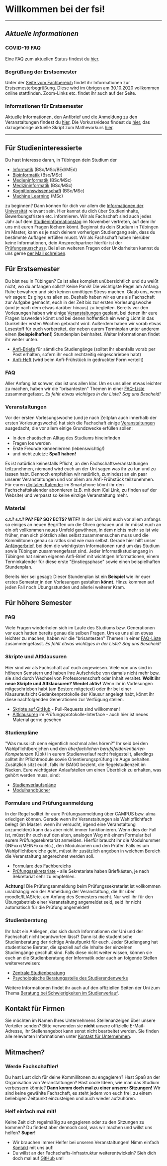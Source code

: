 # Willkommen bei der fsi!

---
## *Aktuelle Informationen*
### COVID-19 FAQ
Eine FAQ zum aktuellen Status findest du [hier](/covid19/faq).

### Begrüßung der Erstsemester
Unter der [Seite vom Fachbereich](https://uni-tuebingen.de/fakultaeten/mathematisch-naturwissenschaftliche-fakultaet/fachbereiche/informatik/studium/studienbeginn/) findet ihr Informationen zur Erstsemesterbegrüßung.
Diese wird im übrigen am 30.10.2020 vollkommen online stattfinden. Zoom-Links etc. findet ihr auch auf der Seite.

### Informationen für Erstsemester
Aktuelle Informationen, den Anfibrief und die Anmeldung zu den Veranstaltungen findest du [hier](/anfiveranstaltungen).
Die Vorkursvideos findest du [hier](https://timms.uni-tuebingen.de/tp/UT_20180911_001_infmatvk_0001), das dazugehörige aktuelle Skript zum Mathevorkurs [hier](https://www.fsi.uni-tuebingen.de/attachments/20201018141504.3720.50142/part-1/Skript_Vorkurs-Mathematik_1bis6.pdf).


---

## Für Studieninteressierte
Du hast Interesse daran, in Tübingen dein Studium der 
- [Informatik](infos/courses/info) (BSc/MSc/BEd/MEd)
- [Bioinformatik](infos/courses/bioinfo) (Bsc/MSc)
- [Medieninformatik](infos/courses/medi) (BSc/MSc)
- [Medizininformatik](infos/courses/medicine) (BSc/MSc)
- [Kognitionswissenschaft](infos/courses/kogni) (BSc/MSc)
- [Machine Learning](https://uni-tuebingen.de/de/140323) (MSc)

zu beginnen? Dann können für dich vor allem die [Informationen der Universität](https://uni-tuebingen.de/de/74390) relevant sein. Hier kannst du dich über Studieninhalte, Bewerbungsfristen etc. informieren. Wir als Fachschaft sind auch jedes Jahr auf dem [Studieninformationstag](https://uni-tuebingen.de/studium/studieninteresse/angebote-fuer-studieninteressierte/studieninfotag/) im November vertreten, auf dem ihr uns mit euren Fragen löchern könnt. 
Beginnst du dein Studium in Tübingen im Master, kann es je nach deinem vorherigen Studiengang sein, dass du bestimmte Auflagen erfüllen musst. Wir als Fachschaft haben hierüber keine Informationen, dein Ansprechpartner hierfür ist der [Prüfungsausschuss](https://uni-tuebingen.de/de/74378).
Bei allen weiteren Fragen oder Unklarheiten kannst du uns gerne [per Mail schreiben](kontakt).

## Für Erstsemester
Du bist neu in Tübingen? Es ist alles komplett unübersichtlich und du weißt nicht, wo du anfangen sollst? Keine Panik! Die wichtigste Regel am Anfang: Ruhe bewahren und sich keinen unnötigen Stress machen. Glaub uns, wenn wir sagen: Es ging uns allen so. Deshalb haben wir es uns als Fachschaft zur Aufgabe gemacht, euch in der Zeit bis zur ersten Vorlesungswoche (und je nach dem etwas darüber hinaus) zu begleiten. Bereits vor den Vorlesungen haben wir einige [Veranstaltungen](anfiveranstaltungen) geplant, bei denen ihr eure Fragen loswerden könnt und bei denen hoffentlich ein wenig Licht in das Dunkel der ersten Wochen gebracht wird. Außerdem haben wir vorab etwas Lesestoff für euch vorbereitet, der neben eurem Terminplan unter anderem einen (**beispielhaften!**) Stundenplan beinhaltet. Weiter Informationen findet ihr weiter unten.

- [Anfi-Briefe](https://teri.fsi.uni-tuebingen.de/anfibrief/) für sämtliche Studiengänge (solltet ihr ebenfalls vorab per Post erhalten, sofern ihr euch rechtzeitig eingeschrieben habt)
- [Anfi-Heft](https://teri.fsi.uni-tuebingen.de/anfiheft/) (wird beim Anfi-Frühstück in gedruckter Form verteilt)

### FAQ
Aller Anfang ist schwer, das ist uns allen klar. Um es uns allen etwas leichter zu machen, haben wir die "brisantesten" Themen in einer [FAQ-Liste](infos/anfi-faq) zusammengefasst. _Es fehlt etwas wichtiges in der Liste? Sag uns Bescheid!_ 

### Veranstaltungen
Vor der ersten Vorlesungswoche (und je nach Zeitplan auch innerhalb der ersten Vorlesungswoche) hat sich die Fachschaft einige [Veranstaltungen](anfiveranstaltungen) ausgedacht, die vor allem einige Grundzwecke erfüllen sollen:
- In den chaotischen Alltag des Studiums hineinfinden
- Fragen los werden
- Erste Freunde kennenlernen (lebenswichtig!)
- und nicht zuletzt: **Spaß haben!**

Es ist natürlich keinesfalls Pflicht, an den Fachschaftsveranstaltungen teilzunehmen, niemand wird euch an der Uni sagen was ihr zu tun und zu lassen habt. Dennoch empfehlen wir natürlich, zumindest an ein paar unserer Veranstaltungen und vor allem am Anfi-Frühstück teilzunehmen.
Für euren [digitalen Kalender](https://cloud.fsi.uni-tuebingen.de/cal) im Smartphone könnt ihr den Fachschaftskalender abonnieren (z.B. mit dem iCal Link, zu finden auf der Website) und verpasst so keine einzige Veranstaltung mehr.

### Material
**c.t.? s.t.? PA? FB? SQ? ECTS? WTF?**
In der Uni wird euch vor allem anfangs so einiges an neuen Begriffen um die Ohren gehauen und ihr müsst euch an ein oft vollkommen neues Umfeld gewöhnen, in dem nichts mehr so ist wie früher, man sich plötzlich alles selbst zusammensuchen muss und die Kommilitonen genau so ratlos sind wie man selbst. Gerade hier hilft unser [Anfängerbrief](https://teri.fsi.uni-tuebingen.de/anfibrief/), bei dem die wichtigsten Informationen rund um das Studium sowie Tübingen zusammengefasst sind.
Jeder Informatikstudiengang in Tübingen hat seinen eigenen Anfi-Brief mit wichtigen Informationen, einem Terminkalender für diese erste "Einstiegsphase" sowie einen beispielhaften Stundenplan.

Bereits hier sei gesagt: Dieser Stundenplan ist ein **Beispiel** wie ihr euer erstes Semester in den Vorlesungen gestalten **könnt**. Hinzu kommen auf jeden Fall noch Übungsstunden und allerlei weiterer Kram. 

## Für höhere Semester 

### FAQ
Viele Fragen wiederholen sich im Laufe des Studiums bzw. Generationen vor euch hatten bereits genau die selben Fragen. Um es uns allen etwas leichter zu machen, haben wir die "brisantesten" Themen in einer [FAQ-Liste](infos/anfi-faq) zusammengefasst. _Es fehlt etwas wichtiges in der Liste? Sag uns Bescheid!_ 

### Skripte und Altklausuren
Hier sind wir als Fachschaft auf euch angewiesen. Viele von uns sind in höheren Semstern und haben ihre Aufschriebe von damals nicht mehr bzw. sie sind durch Wechsel von Professorenschaft oder Inhalt veraltet.
**Wollt ihr neue Skripte und Altklausuren? Werdet aktiv!** 
Wenn ihr in Vorlesungen mitgeschrieben habt (am Besten: mitgetext) oder ihr bei einer Klausuraufsicht Gedankenprotokolle der Klausur angelegt habt, könnt ihr diese nachfolgenden Generationen zur Verfügung stellen. 

- [Skripte auf GitHub](https://github.com/fsi-tue/skripte) - Pull-Requests sind willkommen!
- [Altklausuren](https://ppi.fsi.uni-tuebingen.de/) im Prüfungsprotokolle-Interface - auch hier ist neues Material gerne gesehen

### Studienpläne
"Was muss ich denn eigentlich nochmal alles hören?" Ihr seid bei den Wahlpflichtbereichen und den *überfachlichen berufsfeldorientierten Kompetenzen* (Übk) in eurem Studienverlauf recht freigestellt, allerdings solltet ihr Pflichtmodule sowie Orientierungsprüfung im Auge behalten. Zusätzlich sitzt euch, falls ihr BAföG bezieht, die Regelstudienzeit im Nacken. Eure wichtigsten Anlaufstellen um einen Überblick zu erhalten, was gehört werden muss, sind:

- [Studienverlaufspläne](https://uni-tuebingen.de/de/176487)
- [Modulhandbücher](https://uni-tuebingen.de/de/74348)



### Formulare und Prüfungsanmeldung
In der Regel solltet ihr eure Prüfungsanmeldung über CAMPUS bzw. alma erledigen können. Gerade wenn ihr Veranstaltungen als Wahlpflichtfach belegt (im Master: wenn ihr versucht, irgend eine Veranstaltung anzumelden) kann das aber nicht immer funktionieren. 
Wenn dies der Fall ist, müsst ihr euch auf den alten, analogen Weg mit einem Formular bei eurem Prüfungssekretariat anmelden. Hierfür braucht ihr die Modulnummer (INFxxx/MEINFxxx etc.), den Modulnamen und den Prüfer. Falls es um Wahlpflichtbereiche geht, müsst ihr zusätzlich angeben in welchem Bereich die Veranstaltung angerechnet werden soll.

- [Formulare des Fachbereichs](https://uni-tuebingen.de/de/74351)
- [Prüfungssekretariate](https://uni-tuebingen.de/de/74384) - alle Sekretariate haben Briefkästen, je nach Sekretariat sehr zu empfehlen.

**Achtung!** Die Prüfungsanmeldung beim Prüfungssekretariat ist vollkommen unabhängig von der Anmeldung der Veranstaltung, die Ihr über moodle/ILIAS/etc. am Anfang des Semesters macht. Nur weil ihr für den Übungsbetrieb einer Veranstaltung angemeldet seid, seid ihr nicht automatisch für die Prüfung angemeldet!

### Studienberatung
Ihr habt ein Anliegen, das sich durch Informationen der Uni und der Fachschaft nicht beantworten lässt? Dann ist die studentische Studienberatung der richtige Anlaufpunkt für euch. Jeder Studiengang hat studentische Berater, die speziell auf die Inhalte der einzelnen Studiengänge geschult sind. Falls diese nicht weiter wissen, können sie euch an die Studienberatung der Informatik oder auch an folgende Stellen weiterverweisen:
- [Zentrale Studienberatung](https://uni-tuebingen.de/de/8930)
- [Psychologische Beratungsstelle des Studierendenwerks](https://www.my-stuwe.de/beratung-soziales/psychotherapeutische-beratung/)

Weitere Informationen findet ihr auch auf den offiziellen Seiten der Uni zum Thema [Beratung bei Schwierigkeiten im Studienverlauf](https://uni-tuebingen.de/studium/beratung-und-info/zentrale-studienberatung/themen-der-beratung/schwierigkeiten-im-studienverlauf/).

## Kontakt für Firmen
Sie möchten im Namen Ihres Unternehmens Stellenanzeigen über unsere Verteiler senden? Bitte verwenden sie **nicht** unsere offizielle E-Mail-Adresse, Ihr Stellenangebot kann sonst nicht bearbeitet werden. Sie finden alle relevanten Informationen unter [Kontakt für Unternehmen](infos/unternehmen).

## Mitmachen?
### Werde Fachschaftler!

Du hast Lust dich für deine Kommillitonen zu engagieren?
Hast Spaß an der Organisation von Veranstaltungen?
Hast coole Ideen, wie man das Studium verbessern könnte?
**Dann komm doch mal zu einer unserer Sitzungen!**
Wir sind keine gewählte Fachschaft, es steht jedem von euch frei, zu einem beliebigen Zeitpunkt einzusteigen und auch wieder aufzuhören. 

### Helf einfach mal mit!

Keine Zeit dich regelmäßig zu engagieren oder zu den Sitzungen zu kommen?
Du findest aber dennoch cool, was wir machen und willst uns helfen?
**Super!** 

- Wir brauchen immer Helfer bei unseren
Veranstaltungen! Nimm einfach [Kontakt](/kontakt) mit uns auf!
- Du willst an der Fachschafts-Infrastruktur weiterentwickeln? Sieh dich doch mal auf [GitHub](https://github.com/fsi-tue) um!
